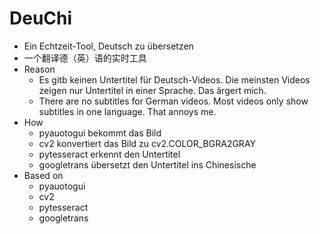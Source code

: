 # DeuChi

- Ein Echtzeit-Tool, Deutsch zu übersetzen
- 一个翻译德（英）语的实时工具
- Reason
  - Es gitb keinen Untertitel für Deutsch-Videos. Die meinsten Videos zeigen nur Untertitel in einer Sprache. Das ärgert mich.
  - There are no subtitles for German videos. Most videos only show subtitles in one language. That annoys me.
- How
  - pyauotogui bekommt das Bild
  - cv2 konvertiert das Bild zu cv2.COLOR_BGRA2GRAY
  - pytesseract erkennt den Untertitel
  - googletrans übersetzt den Untertitel ins Chinesische
- Based on
  - pyauotogui
  - cv2
  - pytesseract
  - googletrans
